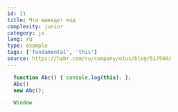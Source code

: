 ```yaml
---
id: 11
title: Что выведет код
complexity: junior
category: js
lang: ru
type: example
tags: ['fundamental', 'this']
source: https://habr.com/ru/company/otus/blog/517560/
---
```

```js
  function Abc() { console.log(this); };
  Abc()
  new Abc();
```
```js
  Window
```